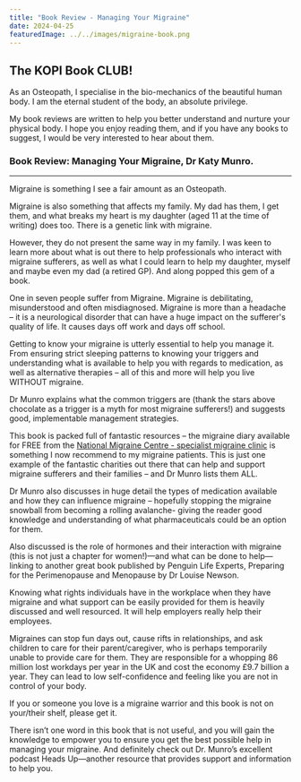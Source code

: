 ```yaml
---
title: "Book Review - Managing Your Migraine"
date: 2024-04-25
featuredImage: ../../images/migraine-book.png
---
```


## The KOPI Book CLUB!

As an Osteopath, I specialise in the bio-mechanics of the beautiful human body. I am the eternal student of the body, an absolute privilege.

My book reviews are written to help you better understand and nurture your physical body. I hope you enjoy reading them, and if you have any books to suggest, I would be very interested to hear about them.

### Book Review: Managing Your Migraine, Dr Katy Munro.

---

Migraine is something I see a fair amount as an Osteopath.

Migraine is also something that affects my family. My dad has them, I get them, and what breaks my heart is my daughter (aged 11 at the time of writing) does too. There is a genetic link with migraine.

However, they do not present the same way in my family. I was keen to learn more about what is out there to help professionals who interact with migraine sufferers, as well as what I could learn to help my daughter, myself and maybe even my dad (a retired GP). And along popped this gem of a book.

One in seven people suffer from Migraine. Migraine is debilitating, misunderstood and often misdiagnosed. Migraine is more than a headache – it is a neurological disorder that can have a huge impact on the sufferer's quality of life. It causes days off work and days off school.

Getting to know your migraine is utterly essential to help you manage it. From ensuring strict sleeping patterns to knowing your triggers and understanding what is available to help you with regards to medication, as well as alternative therapies – all of this and more will help you live WITHOUT migraine.

Dr Munro explains what the common triggers are (thank the stars above chocolate as a trigger is a myth for most migraine sufferers!) and suggests good, implementable management strategies.

This book is packed full of fantastic resources – the migraine diary available for FREE from the [National Migraine Centre - specialist migraine clinic](https://www.nationalmigrainecentre.org.uk/) is something I now recommend to my migraine patients. This is just one example of the fantastic charities out there that can help and support migraine sufferers and their families – and Dr Munro lists them ALL.

Dr Munro also discusses in huge detail the types of medication available and how they can influence migraine – hopefully stopping the migraine snowball from becoming a rolling avalanche- giving the reader good knowledge and understanding of what pharmaceuticals could be an option for them.

Also discussed is the role of hormones and their interaction with migraine (this is not just a chapter for women!)—and what can be done to help—linking to another great book published by Penguin Life Experts, Preparing for the Perimenopause and Menopause by Dr Louise Newson.

Knowing what rights individuals have in the workplace when they have migraine and what support can be easily provided for them is heavily discussed and well resourced. It will help employers really help their employees.

Migraines can stop fun days out, cause rifts in relationships, and ask children to care for their parent/caregiver, who is perhaps temporarily unable to provide care for them. They are responsible for a whopping 86 million lost workdays per year in the UK and cost the economy £9.7 billion a year. They can lead to low self-confidence and feeling like you are not in control of your body.

If you or someone you love is a migraine warrior and this book is not on your/their shelf, please get it.

There isn’t one word in this book that is not useful, and you will gain the knowledge to empower you to ensure you get the best possible help in managing your migraine. And definitely check out Dr. Munro’s excellent podcast Heads Up—another resource that provides support and information to help you.